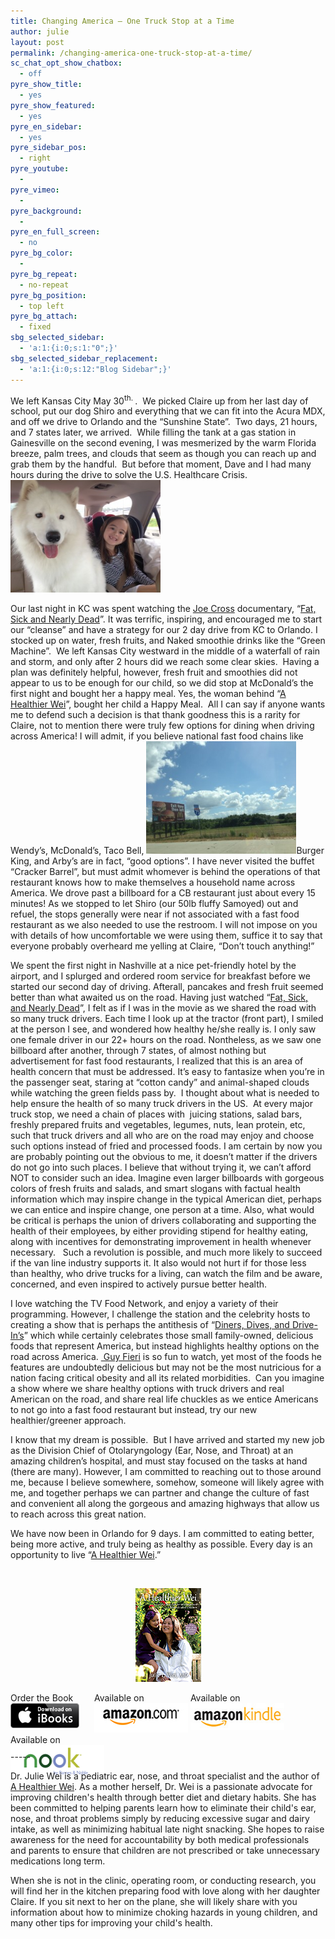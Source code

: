 ```yaml
---
title: Changing America – One Truck Stop at a Time
author: julie
layout: post
permalink: /changing-america-one-truck-stop-at-a-time/
sc_chat_opt_show_chatbox:
  - off
pyre_show_title:
  - yes
pyre_show_featured:
  - yes
pyre_en_sidebar:
  - yes
pyre_sidebar_pos:
  - right
pyre_youtube:
  - 
pyre_vimeo:
  - 
pyre_background:
  - 
pyre_en_full_screen:
  - no
pyre_bg_color:
  - 
pyre_bg_repeat:
  - no-repeat
pyre_bg_position:
  - top left
pyre_bg_attach:
  - fixed
sbg_selected_sidebar:
  - 'a:1:{i:0;s:1:"0";}'
sbg_selected_sidebar_replacement:
  - 'a:1:{i:0;s:12:"Blog Sidebar";}'
---
```

We left Kansas City May 30<sup>th. </sup>.  We picked Claire up from her last day of school, put our dog Shiro and everything that we can fit into the Acura MDX, and off we drive to Orlando and the “Sunshine State”.  Two days, 21 hours, and 7 states later, we arrived.  While filling the tank at a gas station in Gainesville on the second evening, I was mesmerized by the warm Florida breeze, palm trees, and clouds that seem as though you can reach up and grab them by the handful.  But before that moment, Dave and I had many hours during the drive to solve the U.S. Healthcare Crisis.<img class="alignleft  wp-image-481" alt="IMG_0495" src="/wp-content/uploads/2013/08/IMG_0495-300x225.jpg" width="240" height="180" />

Our last night in KC was spent watching the [Joe Cross][1] documentary, “[Fat, Sick and Nearly Dead][2]”. It was terrific, inspiring, and encouraged me to start our “cleanse” and have a strategy for our 2 day drive from KC to Orlando. I stocked up on water, fresh fruits, and Naked smoothie drinks like the “Green Machine”.  We left Kansas City westward in the middle of a waterfall of rain and storm, and only after 2 hours did we reach some clear skies.  Having a plan was definitely helpful, however, fresh fruit and smoothies did not appear to us to be enough for our child, so we did stop at McDonald’s the first night and bought her a happy meal. Yes, the woman behind “[A Healthier Wei][3]”, bought her child a Happy Meal.  All I can say if anyone wants me to defend such a decision is that thank goodness this is a rarity for Claire, not to mention there were truly few options for dining when driving across America! I will admit, if you believe national fast food chains like Wendy’s, McDonald’s, Taco Bell, <img class="alignleft  wp-image-479" alt="IMG_0520" src="/wp-content/uploads/2013/08/IMG_0520-300x225.jpg" width="240" height="180" />Burger King, and Arby’s are in fact, “good options”. I have never visited the buffet “Cracker Barrel”, but must admit whomever is behind the operations of that restaurant knows how to make themselves a household name across America. We drove past a billboard for a CB restaurant just about every 15 minutes! As we stopped to let Shiro (our 50lb fluffy Samoyed) out and refuel, the stops generally were near if not associated with a fast food restaurant as we also needed to use the restroom. I will not impose on you with details of how uncomfortable we were using them, suffice it to say that everyone probably overheard me yelling at Claire, “Don’t touch anything!”

We spent the first night in Nashville at a nice pet-friendly hotel by the airport, and I splurged and ordered room service for breakfast before we started our second day of driving. Afterall, pancakes and fresh fruit seemed better than what awaited us on the road. Having just watched “[Fat, Sick, and Nearly Dead][4]”, I felt as if I was in the movie as we shared the road with so many truck drivers. Each time I look up at the tractor (front part), I smiled at the person I see, and wondered how healthy he/she really is. I only saw one female driver in our 22+ hours on the road. Nontheless, as we saw one billboard after another, through 7 states, of almost nothing but advertisement for fast food restaurants, I realized that this is an area of health concern that must be addressed. It’s easy to fantasize when you’re in the passenger seat, staring at “cotton candy” and animal-shaped clouds while watching the green fields pass by.  I thought about what is needed to help ensure the health of so many truck drivers in the US.  At every major truck stop, we need a chain of places with  juicing stations, salad bars, freshly prepared fruits and vegetables, legumes, nuts, lean protein, etc, such that truck drivers and all who are on the road may enjoy and choose such options instead of fried and processed foods. I am certain by now you are probably pointing out the obvious to me, it doesn’t matter if the drivers do not go into such places. I believe that without trying it, we can’t afford NOT to consider such an idea. Imagine even larger billboards with gorgeous colors of fresh fruits and salads, and smart slogans with factual health information which may inspire change in the typical American diet, perhaps we can entice and inspire change, one person at a time. Also, what would be critical is perhaps the union of drivers collaborating and supporting the health of their employees, by either providing stipend for healthy eating, along with incentives for demonstrating improvement in health whenever necessary.   Such a revolution is possible, and much more likely to succeed if the van line industry supports it. It also would not hurt if for those less than healthy, who drive trucks for a living, can watch the film and be aware, concerned, and even inspired to actively pursue better health.

I love watching the TV Food Network, and enjoy a variety of their programming. However, I challenge the station and the celebrity hosts to creating a show that is perhaps the antithesis of “[Diners, Dives, and Drive-In’s][5]” which while certainly celebrates those small family-owned, delicious foods that represent America, but instead highlights healthy options on the road across America. [ Guy Fieri][6] is so fun to watch, yet most of the foods he features are undoubtedly delicious but may not be the most nutricious for a nation facing critical obesity and all its related morbidities.  Can you imagine a show where we share healthy options with truck drivers and real American on the road, and share real life chuckles as we entice Americans to not go into a fast food restaurant but instead, try our new healthier/greener approach.

I know that my dream is possible.  But I have arrived and started my new job as the Division Chief of Otolaryngology (Ear, Nose, and Throat) at an amazing children’s hospital, and must stay focused on the tasks at hand (there are many). However, I am committed to reaching out to those around me, because I believe somewhere, somehow, someone will likely agree with me, and together perhaps we can partner and change the culture of fast and convenient all along the gorgeous and amazing highways that allow us to reach across this great nation.

We have now been in Orlando for 9 days. I am committed to eating better, being more active, and truly being as healthy as possible. Every day is an opportunity to live “[A Healthier Wei][3].”

&nbsp;

<span style="width:105px;display:table;margin:0 auto;"><a href="the-book/"><img src="/wp-content/uploads/2014/04/AHealthierWei_cover_150.png" /></a></span>

<p style="height:80px">
  <span style="width:130px;display:inline-block;vertical-align:top;"> Order the Book <a href="https://itunes.apple.com/us/book/a-healthier-wei/id806784060?ls=1&mt=11#" target="_blank" > <img class="size-full wp-image-944" alt="Apple iBooks" title="Apple iBooks" src="/wp-content/uploads/2014/02/Download_on_iBooks_Badge_US-UK_110x40_090513.png" width="110" height="40" /></a> </span> <span style="width:150px;display:inline-block;vertical-align:top;">Available on <a href="http://amzn.to/1fSNqeb" target="_blank" > <img class="size-full wp-image-945" alt="Amazon.com" title="Amazon.com" src="/wp-content/uploads/2014/02/amazon_com_logo_160.jpg" width="160" height="47" /> </a> </span> <span  style="width:150px;display:inline-block;vertical-align:top;">Available on <a href="http://amzn.to/1eHEfNl" target="_blank" > <img class="size-full wp-image-946" alt="Amazon Kindle" title="Amazon Kindle" src="/wp-content/uploads/2014/02/kindle_logo_160.jpg" width="160" height="43" /> </a> </span> <span style="width:150px;display:inline-block;vertical-align:top;">Available on <a href="http://www.barnesandnoble.com/w/a-healthier-wei-julie-wei/1118260302?ean=2940148244592&itm=1&usri=2940148244592" target="_blank" > <img class="size-full wp-image-947" alt="Nook" title="Nook" src="/wp-content/uploads/2014/02/nook_logo_160.png" width="160" height="52" /></a> </span>
</p>

\-----

Dr. Julie Wei is a pediatric ear, nose, and throat specialist and the author of [A Healthier Wei][7]. As a mother herself, Dr. Wei is a passionate advocate for improving children's health through better diet and dietary habits. She has been committed to helping parents learn how to eliminate their child's ear, nose, and throat problems simply by reducing excessive sugar and dairy intake, as well as minimizing habitual late night snacking. She hopes to raise awareness for the need for accountability by both medical professionals and parents to ensure that children are not prescribed or take unnecessary medications long term. 

When she is not in the clinic, operating room, or conducting research, you will find her in the kitchen preparing food with love along with her daughter Claire. If you sit next to her on the plane, she will likely share with you information about how to minimize choking hazards in young children, and many other tips for improving your child's health.

 [1]: http://www.rebootwithjoe.com/tag/joe-cross/
 [2]: http://www.fatsickandnearlydead.com/
 [3]: the-book/ "The Book"
 [4]: http:///www.fatsickandnearlydead.com/
 [5]: http://http://www.foodnetwork.com/diners-drive-ins-and-dives/index.html
 [6]: http://www.guyfieri.com/
 [7]: the-book